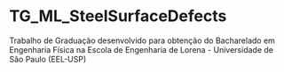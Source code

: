 # TG_ML_SteelSurfaceDefects
Trabalho de Graduação desenvolvido para obtenção do Bacharelado em Engenharia Física na Escola de Engenharia de Lorena - Universidade de São Paulo (EEL-USP)
